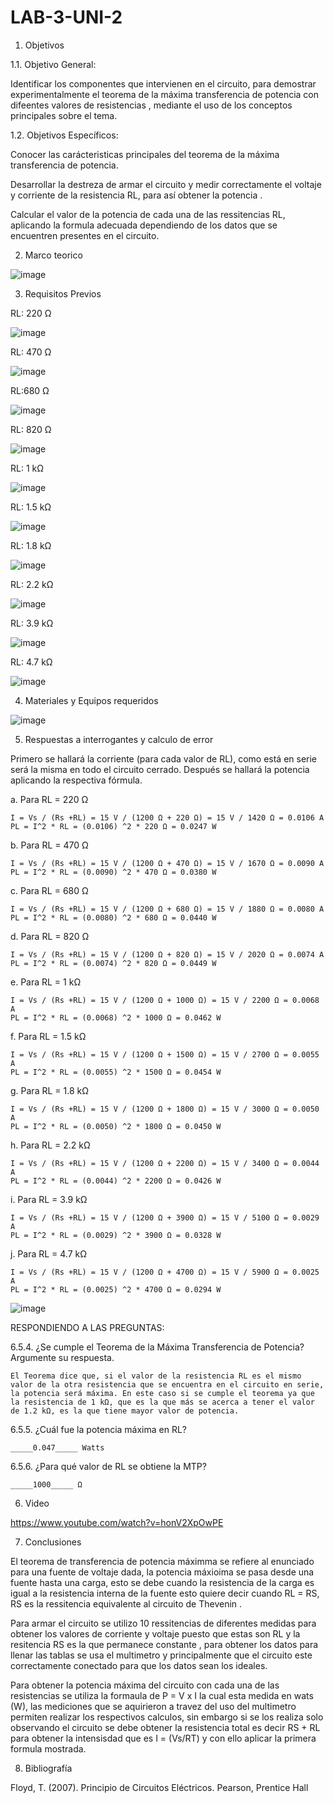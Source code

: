 # LAB-3-UNI-2
1. Objetivos

1.1. Objetivo General:

Identificar los componentes que intervienen en el circuito, para demostrar experimentalmente el teorema de la máxima transferencia de potencia con difeentes valores de resistencias , mediante el uso de los conceptos principales sobre el tema. 

1.2. Objetivos Específicos: 

Conocer las carácteristicas principales del teorema de la máxima transferencia de potencia.

Desarrollar la destreza de armar el circuito y  medir correctamente el voltaje y corriente de la resistencia RL, para así obtener la potencia . 

Calcular el valor de la potencia de cada una de las ressitencias RL, aplicando la formula adecuada dependiendo de los datos que se encuentren presentes en el circuito. 

2. Marco teorico 

![image](https://user-images.githubusercontent.com/93958596/149843355-0802e5a6-9e2b-4704-9c6b-0d3124fe4446.png)

3. Requisitos Previos

RL: 220 Ω

![image](https://user-images.githubusercontent.com/94153604/149841110-f41a18e4-50af-4388-9bfa-7f9a247b28ae.png)

RL: 470 Ω

![image](https://user-images.githubusercontent.com/94153604/149841194-74c290ea-58d7-4b6c-b810-88a60a7d9a8d.png)

RL:680 Ω

![image](https://user-images.githubusercontent.com/94153604/149841258-815a2780-4ccd-4f45-ac0d-fca722e182ec.png)

RL: 820 Ω

![image](https://user-images.githubusercontent.com/94153604/149841297-c167980b-3336-4b01-96a9-0c9821e71a08.png)

RL: 1 kΩ

![image](https://user-images.githubusercontent.com/94153604/149841343-219bd635-f87e-4622-b3c9-84f4dc7aa074.png)

RL: 1.5 kΩ

![image](https://user-images.githubusercontent.com/94153604/149841375-8d54e9d1-bda0-417c-bf68-8f93e4473395.png)

RL: 1.8 kΩ

![image](https://user-images.githubusercontent.com/94153604/149841412-92c6e57b-2c59-4a1f-b50d-b3e706357402.png)

RL: 2.2 kΩ

![image](https://user-images.githubusercontent.com/94153604/149841456-e393a701-def6-4d23-a890-5c51bcae90ab.png)

RL: 3.9 kΩ

![image](https://user-images.githubusercontent.com/94153604/149841504-fc78990c-8e24-44a9-a6a8-d4e315fecff4.png)

RL: 4.7 kΩ

![image](https://user-images.githubusercontent.com/94153604/149841540-588ade69-5928-4524-a735-8dd84d661eaf.png)

4. Materiales y Equipos requeridos

![image](https://user-images.githubusercontent.com/94153604/149841590-60c37bdf-336f-45c7-a2b3-6d64d65f37cb.png)

5. Respuestas a interrogantes y calculo de error

Primero se hallará la corriente (para cada valor de RL), como está en serie será la misma en todo el circuito cerrado. Después se hallará la potencia aplicando la respectiva fórmula.

a.	Para RL = 220 Ω

    I = Vs / (Rs +RL) = 15 V / (1200 Ω + 220 Ω) = 15 V / 1420 Ω = 0.0106 A 
    PL = I^2 * RL = (0.0106) ^2 * 220 Ω = 0.0247 W

b.	Para RL = 470 Ω

    I = Vs / (Rs +RL) = 15 V / (1200 Ω + 470 Ω) = 15 V / 1670 Ω = 0.0090 A 
    PL = I^2 * RL = (0.0090) ^2 * 470 Ω = 0.0380 W

c.	Para RL = 680 Ω

    I = Vs / (Rs +RL) = 15 V / (1200 Ω + 680 Ω) = 15 V / 1880 Ω = 0.0080 A 
    PL = I^2 * RL = (0.0080) ^2 * 680 Ω = 0.0440 W

d.	Para RL = 820 Ω

    I = Vs / (Rs +RL) = 15 V / (1200 Ω + 820 Ω) = 15 V / 2020 Ω = 0.0074 A 
    PL = I^2 * RL = (0.0074) ^2 * 820 Ω = 0.0449 W

e.	Para RL = 1 kΩ

    I = Vs / (Rs +RL) = 15 V / (1200 Ω + 1000 Ω) = 15 V / 2200 Ω = 0.0068 A 
    PL = I^2 * RL = (0.0068) ^2 * 1000 Ω = 0.0462 W

f.	Para RL = 1.5 kΩ

    I = Vs / (Rs +RL) = 15 V / (1200 Ω + 1500 Ω) = 15 V / 2700 Ω = 0.0055 A 
    PL = I^2 * RL = (0.0055) ^2 * 1500 Ω = 0.0454 W

g.	Para RL = 1.8 kΩ

    I = Vs / (Rs +RL) = 15 V / (1200 Ω + 1800 Ω) = 15 V / 3000 Ω = 0.0050 A 
    PL = I^2 * RL = (0.0050) ^2 * 1800 Ω = 0.0450 W

h.	Para RL = 2.2 kΩ

    I = Vs / (Rs +RL) = 15 V / (1200 Ω + 2200 Ω) = 15 V / 3400 Ω = 0.0044 A 
    PL = I^2 * RL = (0.0044) ^2 * 2200 Ω = 0.0426 W

i.	Para RL = 3.9 kΩ

    I = Vs / (Rs +RL) = 15 V / (1200 Ω + 3900 Ω) = 15 V / 5100 Ω = 0.0029 A 
    PL = I^2 * RL = (0.0029) ^2 * 3900 Ω = 0.0328 W

j.	Para RL = 4.7 kΩ

    I = Vs / (Rs +RL) = 15 V / (1200 Ω + 4700 Ω) = 15 V / 5900 Ω = 0.0025 A 
    PL = I^2 * RL = (0.0025) ^2 * 4700 Ω = 0.0294 W

![image](https://user-images.githubusercontent.com/93958596/149843656-b6356e53-f349-4766-8a65-4cffdff888a6.png)

RESPONDIENDO A LAS PREGUNTAS:

6.5.4. ¿Se cumple el Teorema de la Máxima Transferencia de Potencia? Argumente su
respuesta.

    El Teorema dice que, si el valor de la resistencia RL es el mismo valor de la otra resistencia que se encuentra en el circuito en serie, la potencia será máxima. En este caso si se cumple el teorema ya que la resistencia de 1 kΩ, que es la que más se acerca a tener el valor de 1.2 kΩ, es la que tiene mayor valor de potencia.

6.5.5. ¿Cuál fue la potencia máxima en RL? 

    _____0.047_____ Watts

6.5.6. ¿Para qué valor de RL se obtiene la MTP? 

    _____1000_____ Ω

6. Video 

https://www.youtube.com/watch?v=honV2XpOwPE

7. Conclusiones

El teorema de transferencia de potencia máximma se refiere al enunciado para una fuente de voltaje dada, la potencia máxioima se pasa desde una fuente hasta una carga, esto se debe cuando la resistencia de la carga es igual a la resistencia interna de la fuente esto quiere decir cuando RL = RS, RS es la ressitencia equivalente al circuito de Thevenin .

Para armar el circuito se utilizo 10 ressitencias de diferentes medidas para obtener los valores de corriente y voltaje puesto que estas son RL y la resitencia RS es la que permanece constante , para obtener los datos para llenar las tablas se usa el multimetro y principalmente que el circuito este correctamente conectado para que los datos sean los ideales. 

Para obtener la potencia máxima del circuito con cada una de las resistencias se utiliza la formaula de P = V x I la cual esta medida en wats (W), las mediciones que se aquirieron a travez del uso del multimetro permiten realizar los respectivos calculos, sin embargo si se los realiza solo observando el circuito se debe obtener la resistencia total es decir RS + RL para obtener la intensisdad que es I = (Vs/RT) y con ello aplicar la primera formula mostrada.

8. Bibliografía

Floyd, T. (2007). Principio de Circuitos Eléctricos. Pearson, Prentice Hall
